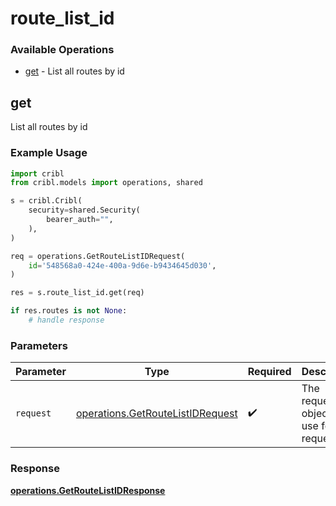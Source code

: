 # route_list_id

### Available Operations

* [get](#get) - List all routes by id

## get

List all routes by id

### Example Usage

```python
import cribl
from cribl.models import operations, shared

s = cribl.Cribl(
    security=shared.Security(
        bearer_auth="",
    ),
)

req = operations.GetRouteListIDRequest(
    id='548568a0-424e-400a-9d6e-b9434645d030',
)

res = s.route_list_id.get(req)

if res.routes is not None:
    # handle response
```

### Parameters

| Parameter                                                                            | Type                                                                                 | Required                                                                             | Description                                                                          |
| ------------------------------------------------------------------------------------ | ------------------------------------------------------------------------------------ | ------------------------------------------------------------------------------------ | ------------------------------------------------------------------------------------ |
| `request`                                                                            | [operations.GetRouteListIDRequest](../../models/operations/getroutelistidrequest.md) | :heavy_check_mark:                                                                   | The request object to use for the request.                                           |


### Response

**[operations.GetRouteListIDResponse](../../models/operations/getroutelistidresponse.md)**

